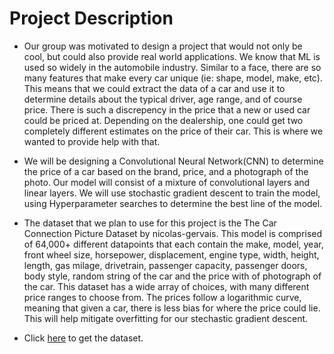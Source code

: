 # Project Description

 - Our group was motivated to design a project that would not only be cool, but could also provide real world applications. We know that ML is used so widely in the automobile industry. Similar to a face, there are so many features that make every car unique (ie: shape, model, make, etc). This means that we could extract the data of a car and use it to determine details about the typical driver, age range, and of course price. There is such a discrepency in the price that a new or used car could be priced at. Depending on the dealership, one could get two completely different estimates on the price of their car. This is where we wanted to provide help with that. 

 - We will be designing a Convolutional Neural Network(CNN) to determine the price of a car based on the brand, price, and a photograph of the photo. Our model will consist of a mixture of convolutional layers and linear layers. We will use stochastic gradient descent to train the model, using Hyperparameter searches to determine the best line of the model. 

 - The dataset that we plan to use for this project is the The Car Connection Picture Dataset by nicolas-gervais. This model is comprised of 64,000+ different datapoints that each contain the make, model, year, front wheel size, horsepower, displacement, engine type, width, height, length, gas milage, drivetrain, passenger capacity, passenger doors, body style, random string of the car and the price with of photograph of the car. This dataset has a wide array of choices, with many different price ranges to choose from. The prices follow a logarithmic curve, meaning that given a car, there is less bias for where the price could lie. This will help mitigate overfitting for our stechastic gradient descent. 

 - Click [here](https://github.com/nicolas-gervais/predicting-car-price-from-scraped-data/tree/master/picture-scraper) to get the dataset.
 
 
